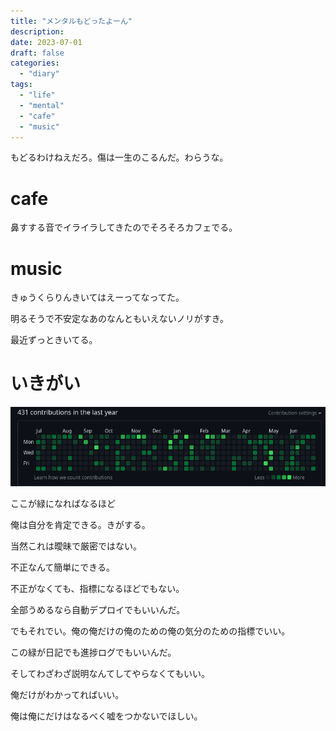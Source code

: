 ```yaml
---
title: "メンタルもどったよーん"
description:
date: 2023-07-01
draft: false
categories:
  - "diary"
tags:
  - "life"
  - "mental"
  - "cafe"
  - "music"
---
```


もどるわけねえだろ。傷は一生のこるんだ。わらうな。

# cafe

鼻すする音でイライラしてきたのでそろそろカフェでる。

# music

きゅうくらりんきいてはえーってなってた。

明るそうで不安定なあのなんともいえないノリがすき。

最近ずっときいてる。

# いきがい

![github_kusa](github_kusa.png "kusa")

ここが緑になればなるほど

俺は自分を肯定できる。きがする。

当然これは曖昧で厳密ではない。

不正なんて簡単にできる。

不正がなくても、指標になるほどでもない。

全部うめるなら自動デプロイでもいいんだ。

でもそれでい。俺の俺だけの俺のための俺の気分のための指標でいい。

この緑が日記でも進捗ログでもいいんだ。

そしてわざわざ説明なんてしてやらなくてもいい。

俺だけがわかってればいい。

俺は俺にだけはなるべく嘘をつかないでほしい。
